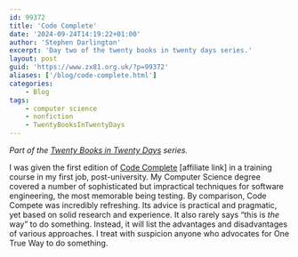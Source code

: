 ```yaml
---
id: 99372
title: 'Code Complete'
date: '2024-09-24T14:19:22+01:00'
author: 'Stephen Darlington'
excerpt: 'Day two of the twenty books in twenty days series.'
layout: post
guid: 'https://www.zx81.org.uk/?p=99372'
aliases: ['/blog/code-complete.html']
categories:
    - Blog
tags:
    - computer science
    - nonfiction
    - TwentyBooksInTwentyDays
---
```


*Part of the [Twenty Books in Twenty Days](/blog/twenty-books.html) series.*

I was given the first edition of [Code Complete](https://amzn.to/3Xyw4xU) \[affiliate link\] in a training course in my first job, post-university. My Computer Science degree covered a number of sophisticated but impractical techniques for software engineering, the most memorable being testing. By comparison, Code Compete was incredibly refreshing. Its advice is practical and pragmatic, yet based on solid research and experience. It also rarely says “this is *the* way” to do something. Instead, it will list the advantages and disadvantages of various approaches. I treat with suspicion anyone who advocates for One True Way to do something.